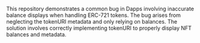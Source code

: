 This repository demonstrates a common bug in Dapps involving inaccurate balance displays when handling ERC-721 tokens. The bug arises from neglecting the tokenURI metadata and only relying on balances.  The solution involves correctly implementing tokenURI to properly display NFT balances and metadata.